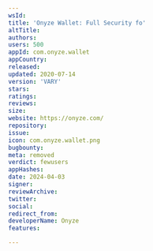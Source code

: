 ```yaml
---
wsId: 
title: 'Onyze Wallet: Full Security fo'
altTitle: 
authors: 
users: 500
appId: com.onyze.wallet
appCountry: 
released: 
updated: 2020-07-14
version: 'VARY'
stars: 
ratings: 
reviews: 
size: 
website: https://onyze.com/
repository: 
issue: 
icon: com.onyze.wallet.png
bugbounty: 
meta: removed
verdict: fewusers
appHashes: 
date: 2024-04-03
signer: 
reviewArchive: 
twitter: 
social: 
redirect_from: 
developerName: Onyze
features: 

---
```


